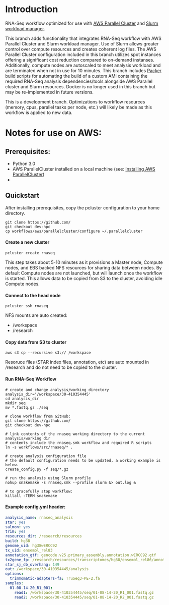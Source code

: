 # Introduction

RNA-Seq workflow optimized for use with [AWS Parallel Cluster](https://aws.amazon.com/hpc/parallelcluster/) and [Slurm workload manager](https://slurm.schedmd.com/documentation.html).

This branch adds functionality that integrates RNA-Seq workflow with AWS Parallel Cluster and Slurm workload manager. Use of Slurm allows greater control over compute resources and creates coherent log files. The AWS Parallel Cluster configuration included in this branch utilizes spot instances offering a significant cost reduction compared to on-demand instanses. Additionally, compute nodes are autoscaled to meet analysis workload and are terminated when not in use for 10 minutes. This branch includes [Packer](https://www.packer.io) build scripts for automating the build of a custom AMI containing the required RNA-Seq analysis dependencies/tools alongside AWS Parallel cluster and Slurm resources. Docker is no longer used in this branch but may be re-implemented in future versions.

This is a development branch. Optimizations to workflow resources (memory, cpus, parallel tasks per node, etc.) will likely be made as this workflow is applied to new data.

# Notes for use on AWS:

## Prerequisites:
- Python 3.0 
- AWS ParallelCluster installed on a local machine (see: [Installing AWS ParallelCluster](https://docs.aws.amazon.com/parallelcluster/latest/ug/install.html))
- 

## Quickstart
After installing prerequisites, copy the pcluster configuration to your home directory.
```
git clone https://github.com/
git checkout dev-hpc
cp workflows/aws/parallelcluster/configure ~/.parallelcluster
```

#### Create a new cluster
```
pcluster create rnaseq
```
This step takes about 5-10 minutes as it provisions a Master node, Compute nodes, and EBS backed NFS resources for sharing data between nodes. By default Compute nodes are not launched, but will launch once the workflow is started. This allows data to be copied from S3 to the cluster, avoiding idle Compute nodes. 

#### Connect to the head node
```
pcluster ssh rnaseq
```
NFS mounts are auto created:
- /workspace
- /research

#### Copy data from S3 to cluster
```
aws s3 cp --recursive s3:// /workspace
```
Resoruce files (STAR index files, annotation, etc) are auto mounted in /research and do not need to be copied to the cluster. 

#### Run RNA-Seq Workflow
```
# create and change analysis/working directory
analysis_dir='/workspace/30-410354445'
cd analysis_dir
mkdir seq
mv *.fastq.gz ./seq

# clone workflow from GitHub:
git clone https://github.com/ 
git checkout dev-hpc

# link contents of the rnaseq working directory to the current analysis/working dir
# contents include the rnaseq.smk workflow and required R scripts
ln -s workflows/src/rnaseq/* .

# create analysis configuration file
# the default configuration needs to be updated, a working example is below.
create_config.py -f seq/*.gz

# run the analysis using Slurm profile
nohup snakemake -s rnaseq.smk --profile slurm &> out.log &

# to gracefully stop workflow:
killall -TERM snakemake
```

#### Example config.yml header:
```yml
analysis_name: rnaseq_analysis
star: yes
salmon: yes
trim: yes
resources_dir: /research/resources
build: hg38
genome_uid: hg38wERCC92
tx_uid: ensembl_rel83
annotation_gtf: gencode.v25.primary_assembly.annotation.wERCC92.gtf
tx2gene_fp: /research/resources/transcriptomes/hg38/ensembl_rel86/annotation/tx2gene/tx2gene.EnsDb.Hsapiens.v86.csv
star_sj_db_overhang: 149
out: /workspace/30-410354445/analysis
options:
  trimmomatic-adapters-fa: TruSeq3-PE-2.fa
samples:
  01-08-14-20_R1_001:
    read1: /workspace/30-410354445/seq/01-08-14-20_R1_001.fastq.gz
    read2: /workspace/30-410354445/seq/01-08-14-20_R2_001.fastq.gz
```